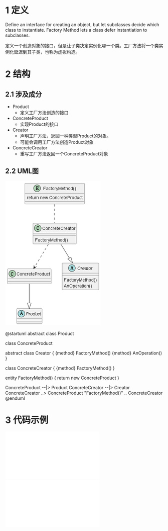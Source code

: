 

# 1 定义

Define an interface for creating an object, but let subclasses decide which class to 
instantiate. Factory Method lets a class defer instantiation to subclasses.

定义一个创造对象的接口，但是让子类决定实例化哪一个类。工厂方法将一个类实例化延迟到其子类，也称为虚拟构造。

# 2 结构

## 2.1 涉及成分

* Product
  * 定义工厂方法创造的接口
* ConcreteProduct
  * 实现Product的接口
* Creator
  * 声明工厂方法，返回一种类型Product的对象。
  * 可能会调用工厂方法创造Product对象
* ConcreteCreator
  * 重写工厂方法返回一个ConcreteProduct对象


## 2.2 UML图

![](../attachment/FactoryMethod01.png)

@startuml
abstract class Product

class ConcreteProduct

abstract class Creator
{
  {method} FactoryMethod()
  {method} AnOperation()
}

class ConcreteCreator
{
  {method} FactoryMethod()
}

entity FactoryMethod()
{
  return new ConcreteProduct
}

ConcreteProduct --|> Product
ConcreteCreator --|> Creator
ConcreteCreator ..> ConcreteProduct
"FactoryMethod()" .. ConcreteCreator
@enduml


# 3 代码示例

![HeaderFile](../include/FactoryMethod.h)
![TestFile](../src/FactoryMethod.cpp)